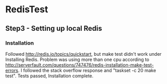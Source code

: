 # RedisTest


## Step3 - Setting up local Redis

### Installation

Followed http://redis.io/topics/quickstart, but make test didn't work under Installing Redis.
Problem was using more than one cpu according to http://serverfault.com/questions/747476/redis-installation-make-test-errors.
I followed the stack overflow response and "taskset -c 20 make test".
Tests passed, Installation complete.

###
